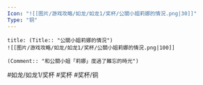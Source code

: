 ```yaml
---
Icon: "![[图片/游戏攻略/如龙/如龙1/奖杯/公關小姐莉娜的情況.png|30]]"
Type: "铜"
---
```

```ad-common-bronze-trophy
title: (Title:: "公關小姐莉娜的情況")
![[图片/游戏攻略/如龙/如龙1/奖杯/公關小姐莉娜的情況.png|100]]

(Comment:: "和公關小姐「莉娜」度過了難忘的時光")
```

#如龙/如龙1/奖杯 #奖杯 #奖杯/铜
